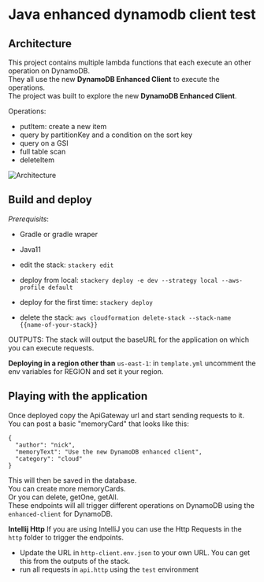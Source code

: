 # Java enhanced dynamodb client test

## Architecture
This project contains multiple lambda functions that each execute an other operation on DynamoDB.  
They all use the new **DynamoDB Enhanced Client** to execute the operations.  
The project was built to explore the new **DynamoDB Enhanced Client**.

Operations:
* putItem: create a new item
* query by partitionKey and a condition on the sort key
* query on a GSI
* full table scan
* deleteItem

![Architecture](.img/Architecture.png)

## Build and deploy

*Prerequisits*:
* Gradle or gradle wraper
* Java11

* edit the stack: `stackery edit`
* deploy from local: `stackery deploy -e dev --strategy local --aws-profile default`
* deploy for the first time: `stackery deploy`
* delete the stack: `aws cloudformation delete-stack --stack-name {{name-of-your-stack}}`

OUTPUTS: The stack will output the baseURL for the application on which you can execute requests.

**Deploying in a region other than** `us-east-1`: in `template.yml` uncomment the env variables for REGION and set it your region. 


## Playing with the application
Once deployed copy the ApiGateway url and start sending requests to it.
You can post a basic "memoryCard" that looks like this: 
```
{
  "author": "nick",
  "memoryText": "Use the new DynamoDB enhanced client",
  "category": "cloud"
}
```
This will then be saved in the database.  
You can create more memoryCards.  
Or you can delete, getOne, getAll.  
These endpoints will all trigger different operations on DynamoDB using the `enhanced-client` for DynamoDB.

**Intellij Http**
If you are using IntelliJ you can use the Http Requests in the `http` folder to trigger the endpoints.  
* Update the URL in `http-client.env.json` to your own URL.
You can get this from the outputs of the stack.
* run all requests in `api.http` using the `test` environment

